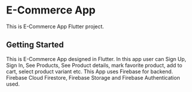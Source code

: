 # E-Commerce App

This is E-Commerce App Flutter project.

## Getting Started

This is E-Commerce App designed in Flutter. In this app user can Sign Up, Sign In, See Products, See Product details, mark favorite product, add to cart, select product variant etc. This App uses Firebase for backend. Firebase Cloud Firestore, Firebase Storage and Firebase Authentication used.
